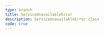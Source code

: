 ```yaml
---
type: branch
title: ServiceUnavailableError
description: ServiceUnavailableError class
code: true
---
```

